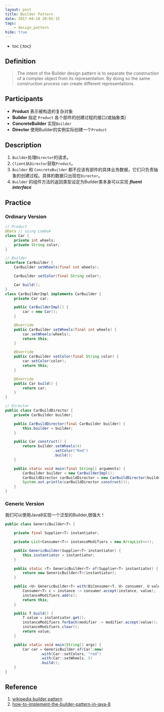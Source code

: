```yaml
---
layout: post
title: Builder Pattern
date: 2017-04-10 20:05:15
tags:
    - design_pattern
hide: true
---
```


* toc
{:toc}
## Definition
>The intent of the Builder design pattern is to separate the construction of a complex object from its representation. By doing so the same construction process can create different representations.

## Participants
* **Product** 表示被构造的复杂对象
* **Builder** 指定 `Product` 各个部件的创建过程的接口(或抽象类)
* **ConcreteBuilder** 实现`Builder`
* **Director** 使用Builder的实例实际创建一个`Product`

## Description
1. `Builder`处理`Director`的请求。
2. `Client`从`Director`获取`Product`。
3. `Builder` 和 `ConcreteBuilder` 都不应该有部件的具体业务数据，它们只负责抽象的创建过程。具体的数据只出现在`Director`。
4. `Builder` 的组件方法的返回类型设定为Builder类本身可以实现 ***fluent interface***

## Practice

### Ordinary Version
```java
// Product
@Data // using Lombok
class Car {
    private int wheels;
    private String color;
}
```
```java
// Builder
interface CarBuilder {
    CarBuilder setWheels(final int wheels);

    CarBuilder setColor(final String color);

    Car build();
}
class CarBuilderImpl implements CarBuilder {
    private Car car;

    public CarBuilderImpl() {
        car = new Car();
    }

    @Override
    public CarBuilder setWheels(final int wheels) {
        car.setWheels(wheels);
        return this;
    }

    @Override
    public CarBuilder setColor(final String color) {
        car.setColor(color);
        return this;
    }

    @Override
    public Car build() {
        return car;
    }
}
```
```java
// Director
public class CarBuildDirector {
    private CarBuilder builder;

    public CarBuildDirector(final CarBuilder builder) {
        this.builder = builder;
    }

    public Car construct() {
        return builder.setWheels(4)
                      .setColor("Red")
                      .build();
    }

    public static void main(final String[] arguments) {
        CarBuilder builder = new CarBuilderImpl();
        CarBuildDirector carBuildDirector = new CarBuildDirector(builder);
        System.out.println(carBuildDirector.construct());
    }
}
```

### Generic Version
我们可以使用Java8实现一个泛型的Builder,很强大！
```java
public class GenericBuilder<T> {

    private final Supplier<T> instantiator;

    private List<Consumer<T>> instanceModifiers = new ArrayList<>();

    public GenericBuilder(Supplier<T> instantiator) {
        this.instantiator = instantiator;
    }

    public static <T> GenericBuilder<T> of(Supplier<T> instantiator) {
        return new GenericBuilder<T>(instantiator);
    }

    public <U> GenericBuilder<T> with(BiConsumer<T, U> consumer, U value) {
        Consumer<T> c = instance -> consumer.accept(instance, value);
        instanceModifiers.add(c);
        return this;
    }

    public T build() {
        T value = instantiator.get();
        instanceModifiers.forEach(modifier -> modifier.accept(value));
        instanceModifiers.clear();
        return value;
    }

    public static void main(String[] args) {
        Car car = GenericBuilder.of(Car::new)
                .with(Car::setColors, "red")
                .with(Car::setWheels, 5)
                .build();
    }
}
```

## Reference
1. [wikipedia builder pattern][1]
2. [how-to-implement-the-builder-pattern-in-java-8][2]

[1]: https://en.wikipedia.org/wiki/Builder_pattern#Java "a"
[2]: http://stackoverflow.com/questions/31754786/how-to-implement-the-builder-pattern-in-java-8 "b"
